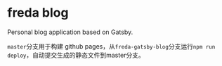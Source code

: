 # freda blog
Personal blog application based on Gatsby.

`master`分支用于构建 github pages，从`freda-gatsby-blog`分支运行`npm run deploy`，自动提交生成的静态文件到master分支。
